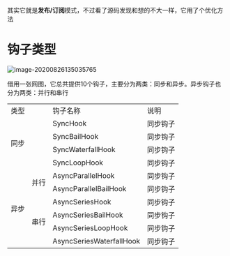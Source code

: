 其实它就是**发布/订阅**模式，不过看了源码发现和想的不大一样，它用了个优化方法

# 钩子类型

![image-20200826135035765](https://cdn.jsdelivr.net/gh/nymlc/picgo@master/uPic/image-20200826135035765.png)

借用一张网图，它总共提供10个钩子，主要分为两类：同步和异步。异步钩子也分为两类：并行和串行

<table>
    <tr>
        <td colspan="2">类型</td>
        <td>钩子名称</td>
        <td>说明</td>
  	</tr>
    <tr>
        <td rowspan="4" colspan="2">同步</td>
        <td>SyncHook</td>
        <td>同步钩子</td>
    </tr>
    <tr>
        <td>SyncBailHook</td>
        <td>同步钩子</td>
    </tr>
    <tr>
        <td>SyncWaterfallHook</td>
        <td>同步钩子</td>
    </tr>
    <tr>
        <td>SyncLoopHook</td>
        <td>同步钩子</td>
    </tr>
    <tr>
        <td rowspan="6">异步</td>
        <td rowspan="2">并行</td>
        <td>AsyncParallelHook</td>
        <td>同步钩子</td>
    </tr>
    <tr>
        <td>AsyncParallelBailHook</td>
        <td>同步钩子</td>
    </tr>
    <tr>
        <td rowspan="4">串行</td>
        <td>AsyncSeriesHook</td>
        <td>同步钩子</td>
    </tr>
    <tr>
        <td>AsyncSeriesBailHook</td>
        <td>同步钩子</td>
    </tr>
    <tr>
        <td>AsyncSeriesLoopHook</td>
        <td>同步钩子</td>
    </tr>
    <tr>
        <td>AsyncSeriesWaterfallHook</td>
        <td>同步钩子</td>
    </tr>
</table>




